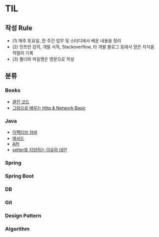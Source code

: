 # TIL

## 작성 Rule

- (1) 매주 토요일, 한 주간 업무 및 스터디에서 배운 내용을 정리
- (2) 인프런 강의, 개발 서적, Stackoverflow, 타 개발 블로그 등에서 얻은 지식을 적절히 기록
- (3) 폴더와 파일명은 영문으로 작성

## 분류

### Books
- [클린 코드](https://github.com/djdjdddd/TIL/blob/main/Books/CleanCode.md)
- [그림으로 배우는 Http & Network Basic](https://github.com/djdjdddd/TIL/blob/main/Books/Http%26Network_Basic.md)

### Java
- [이펙티브 자바](https://github.com/djdjdddd/TIL/tree/main/Java/EffectiveJava)
- [메서드](https://github.com/djdjdddd/TIL/tree/main/Java/Methods)
- [API](https://github.com/djdjdddd/TIL/tree/main/Java/API)
- [setter를 지양하는 이유와 대안](https://github.com/djdjdddd/TIL/blob/main/Java/Setter.md)

### Spring

### Spring Boot

### DB

### Git

### Design Pattern

### Algorithm
